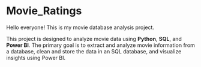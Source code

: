 # Movie_Ratings
Hello everyone! This is my movie database analysis project.

This project is designed to analyze movie data using **Python**, **SQL**, and **Power BI**. The primary goal is to extract and analyze movie information from a database, clean and store the data in an SQL database, and visualize insights using Power BI.
